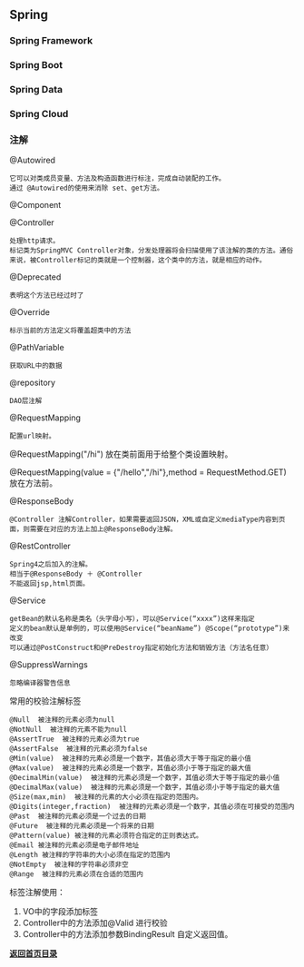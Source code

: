 ## Spring 

### Spring Framework

### Spring Boot

### Spring Data

### Spring Cloud

### 注解

@Autowired

    它可以对类成员变量、方法及构造函数进行标注，完成自动装配的工作。 
	通过 @Autowired的使用来消除 set、get方法。

@Component

@Controller

	处理http请求。
	标记类为SpringMVC Controller对象，分发处理器将会扫描使用了该注解的类的方法。通俗来说，被Controller标记的类就是一个控制器，这个类中的方法，就是相应的动作。

@Deprecated

	表明这个方法已经过时了

@Override

	标示当前的方法定义将覆盖超类中的方法

@PathVariable

	获取URL中的数据

@repository

	DAO层注解

@RequestMapping

	配置url映射。

@RequestMapping("/hi") 放在类前面用于给整个类设置映射。

@RequestMapping(value = {"/hello","/hi"},method = RequestMethod.GET)  放在方法前。

@ResponseBody

	@Controller 注解Controller，如果需要返回JSON，XML或自定义mediaType内容到页面，则需要在对应的方法上加上@ResponseBody注解。

@RestController

	Spring4之后加入的注解。
	相当于@ResponseBody ＋ @Controller
	不能返回jsp,html页面。

@Service

	getBean的默认名称是类名（头字母小写），可以@Service(“xxxx”)这样来指定
	定义的bean默认是单例的，可以使用@Service(“beanName”) @Scope(“prototype”)来改变
	可以通过@PostConstruct和@PreDestroy指定初始化方法和销毁方法（方法名任意）

@SuppressWarnings

	忽略编译器警告信息

常用的校验注解标签

    @Null  被注释的元素必须为null
    @NotNull  被注释的元素不能为null
    @AssertTrue  被注释的元素必须为true
    @AssertFalse  被注释的元素必须为false
    @Min(value)  被注释的元素必须是一个数字，其值必须大于等于指定的最小值
    @Max(value)  被注释的元素必须是一个数字，其值必须小于等于指定的最大值
    @DecimalMin(value)  被注释的元素必须是一个数字，其值必须大于等于指定的最小值
    @DecimalMax(value)  被注释的元素必须是一个数字，其值必须小于等于指定的最大值
    @Size(max,min)  被注释的元素的大小必须在指定的范围内。
    @Digits(integer,fraction)  被注释的元素必须是一个数字，其值必须在可接受的范围内
    @Past  被注释的元素必须是一个过去的日期
    @Future  被注释的元素必须是一个将来的日期
    @Pattern(value) 被注释的元素必须符合指定的正则表达式。
    @Email 被注释的元素必须是电子邮件地址
    @Length 被注释的字符串的大小必须在指定的范围内
    @NotEmpty  被注释的字符串必须非空
    @Range  被注释的元素必须在合适的范围内

标签注解使用：
1. VO中的字段添加标签
2. Controller中的方法添加@Valid 进行校验
3. Controller中的方法添加参数BindingResult 自定义返回值。


[**返回首页目录**](../README.md)